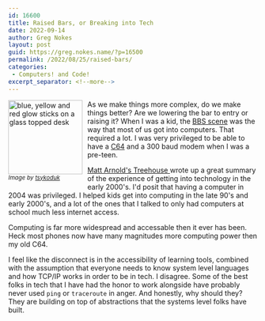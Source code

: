 ```yaml
---
id: 16600
title: Raised Bars, or Breaking into Tech
date: 2022-09-14
author: Greg Nokes
layout: post
guid: https://greg.nokes.name/?p=16500
permalink: /2022/08/25/raised-bars/
categories:
 - Computers! and Code!
excerpt_separator: <!--more-->
---
```


<div style="float: left; padding: 0 10px 10px 0;"><img src="/binaries/2022/09/bars-picture.png" width="150" alt="blue, yellow and red glow sticks on a glass topped desk"><br />
<sub><i>Image by <a href="https://twitter.com/tsykoduk">tsykoduk</a></i></sub></div>

As we make things more complex, do we make things better? Are we lowering the bar to entry or raising it? When I was a kid, the [BBS scene](http://textfiles.com/bbs/) was the way that most of us got into computers. That required a lot. I was very privileged to be able to have a [C64](https://en.wikipedia.org/wiki/Commodore_64) and a 300 baud modem when I was a pre-teen.

<!--more-->

[Matt Arnold's Treehouse
](https://piusbird.space/wordpress/2022/09/what-have-we-lost/) wrote up a great summary of the experience of getting into technology in the early 2000's. I'd posit that having a computer in 2004 was privileged. I helped kids get into computing in the late 90's and early 2000's, and a lot of the ones that I talked to only had computers at school much less internet access. 

Computing is far more widespread and accessable then it ever has been. Heck most phones now have many magnitudes more computing power then my old C64.

I feel like the disconnect is in the accessibility of learning tools, combined with the assumption that everyone needs to know system level languages and how TCP/IP works in order to be in tech. I disagree. Some of the best folks in tech that I have had the honor to work alongside have probably never used `ping` or `traceroute` in anger. And honestly, why should they? They are building on top of abstractions that the systems level folks have built. 


